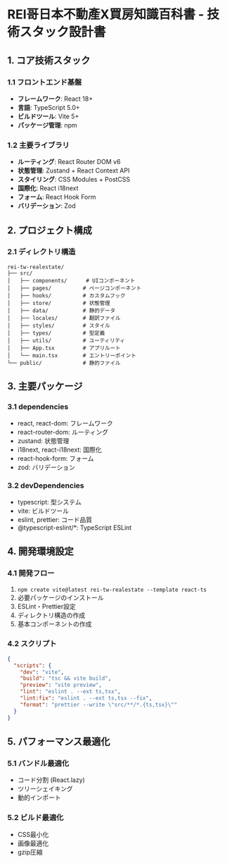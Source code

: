 # REI哥日本不動產X買房知識百科書 - 技術スタック設計書

## 1. コア技術スタック

### 1.1 フロントエンド基盤
- **フレームワーク**: React 18+
- **言語**: TypeScript 5.0+
- **ビルドツール**: Vite 5+
- **パッケージ管理**: npm

### 1.2 主要ライブラリ
- **ルーティング**: React Router DOM v6
- **状態管理**: Zustand + React Context API
- **スタイリング**: CSS Modules + PostCSS
- **国際化**: React i18next
- **フォーム**: React Hook Form
- **バリデーション**: Zod

## 2. プロジェクト構成

### 2.1 ディレクトリ構造
```
rei-tw-realestate/
├── src/
│   ├── components/      # UIコンポーネント
│   ├── pages/          # ページコンポーネント
│   ├── hooks/          # カスタムフック
│   ├── store/          # 状態管理
│   ├── data/           # 静的データ
│   ├── locales/        # 翻訳ファイル
│   ├── styles/         # スタイル
│   ├── types/          # 型定義
│   ├── utils/          # ユーティリティ
│   ├── App.tsx         # アプリルート
│   └── main.tsx        # エントリーポイント
└── public/             # 静的ファイル
```

## 3. 主要パッケージ

### 3.1 dependencies
- react, react-dom: フレームワーク
- react-router-dom: ルーティング
- zustand: 状態管理
- i18next, react-i18next: 国際化
- react-hook-form: フォーム
- zod: バリデーション

### 3.2 devDependencies
- typescript: 型システム
- vite: ビルドツール
- eslint, prettier: コード品質
- @typescript-eslint/*: TypeScript ESLint

## 4. 開発環境設定

### 4.1 開発フロー
1. `npm create vite@latest rei-tw-realestate --template react-ts`
2. 必要パッケージのインストール
3. ESLint・Prettier設定
4. ディレクトリ構造の作成
5. 基本コンポーネントの作成

### 4.2 スクリプト
```json
{
  "scripts": {
    "dev": "vite",
    "build": "tsc && vite build",
    "preview": "vite preview",
    "lint": "eslint . --ext ts,tsx",
    "lint:fix": "eslint . --ext ts,tsx --fix",
    "format": "prettier --write \"src/**/*.{ts,tsx}\""
  }
}
```

## 5. パフォーマンス最適化

### 5.1 バンドル最適化
- コード分割 (React.lazy)
- ツリーシェイキング
- 動的インポート

### 5.2 ビルド最適化
- CSS最小化
- 画像最適化
- gzip圧縮

